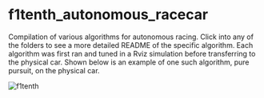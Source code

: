 # f1tenth_autonomous_racecar
Compilation of various algorithms for autonomous racing. Click into any of the folders to see a more detailed README of the specific algorithm. Each algorithm was first ran and tuned in a Rviz simulation before transferring to the physical car. Shown below is an example of one such algorithm, pure pursuit, on the physical car.  

![f1tenth](https://github.com/Jixi123/f1tenth_autonomous_racecar/assets/86895390/ff5455e6-bb97-4429-ba02-dd2966a43e03)
